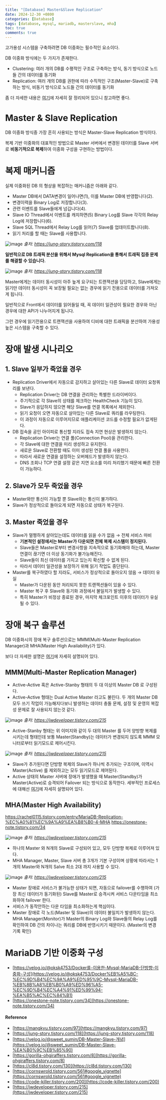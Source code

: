 ```yaml
---
title: "[Database] Master&Slave Replication"
date: 2024-12-30 +0800
categories: [Database]
tags: [database, mysql, mariadb, masterslave, mha]
toc: true
comments: true
---
```


고가용성 시스템을 구축하려면 DB 이중화는 필수적인 요소이다.

DB 이중화 방식에는 두 가지가 존재한다.

- Clustering: 여러 개의 DB를 수평적인 구조로 구축하는 방식, 동기 방식으로 노드들 간의 데이터를 동기화
- Replication: 여러 개의 DB를 권한에 따라 수직적인 구조(Master-Slave)로 구축하는 방식, 비동기 방식으로 노드들 간의 데이터를 동기화

좀 더 자세한 내용은 [여기](https://mangkyu.tistory.com/97)에 자세히 잘 정리되어 있으니 참고하면 좋다.

# Master & Slave Replication
DB 이중화 방식중 가장 흔히 사용되는 방식은 Master-Slave Replication 방식이다.

복제 기반 이중화의 대표적인 방법으로 Master 서버에서 변경된 데이터를 Slave 서버로 **비동기적으로 복제**하여 이중화 구성을 구현하는 방법이다.

# 복제 매커니즘
실제 이중화된 DB 의 형상을 복잡하는 매커니즘은 아래와 같다.

- Master DB에서 DATA변경이 일어나면(1), 이를 Master DB에 반영합니다(2).
- 변경이력을 Binary Log로 저장합니다(3).
- 관련 이벤트를 Slave들에게 넘깁니다(4).
- Slave IO Thread에서 이벤트를 캐치하면(5) Binary Log를 Slave 각각의 Relay Log에 저장합니다(6).
- Slave SQL Thread에서 Relay Log를 읽어(7) Slave를 업데이트합니다(8).
- 읽기 처리를 할 때는 Slave를 사용합니다.

![image](https://github.com/user-attachments/assets/63a94b47-c197-425f-be17-977980ec3a29)
_출처: https://jung-story.tistory.com/118_

**일반적으로 DB 트래픽 분산을 위해서 Mysql Replication을 통해서 트래픽 집중 문제를 해결할 수 있습니다.**

![image](https://github.com/user-attachments/assets/e62c1e7a-59aa-4259-aa86-7592fecc9cdf)
_출처: https://jung-story.tistory.com/118_

Master에게는 데이터 동시성이 아주 높게 요구되는 트랜잭션을 담당하고, Slave에게는 읽기만 데이터 동시성이 꼭 보장될 필요는 없는 경우에 읽기 전용으로 데이터를 가져오게 됩니다.

일반적으로 Front에서 데이터를 읽어들일 때, 꼭 데이터 일관성이 필요한 경우와 아닌 경우에 대한 API가 나누어지게 됩니다.

그런 경우에 읽기전용으로 트랜잭션을 사용하여 디비에 대한 트래픽을 분산하여 가용성 높은 시스템을 구축할 수 있다.

# 장애 발생 시나리오

## 1. Slave 일부가 죽었을 경우
- Replication Driver에서 자동으로 감지하고 살아있는 다른 Slave로 데이터 요청쿼리를 보낸다.
  - Replication Driver는 DB 연결을 관리하는 특별한 드라이버이다.
  - 주기적으로 각 Slave의 상태를 체크하는 HealthCheck 기능이 있다.
  - Slave가 응답하지 않으면 해당 Slave를 연결 목록에서 제외한다.
  - 읽기 요청이 오면 자동으로 살아있는 다른 Slave로 쿼리를 라우팅한다.
  - 이 과정이 자동으로 이루어지므로 애플리케이션 코드를 수정할 필요가 없게된다.
- DB 접속을 공인 아이피로 통신할 지라도 접속 지연 현상은 발생하지 않는다.
  - Replication Driver는 연결 풀(Connection Pool)을 관리한다.
  - 각 Slave에 대한 연결을 미리 생성하고 유지한다.
  - 새로운 Slave로 전환할 때도 이미 생성된 연결 풀을 사용한다.
  - 따라서 새로운 연결을 설정하는 오버헤드가 발생하지 않는다.
  - DNS 조회나 TCP 연결 설정 같은 지연 요소를 미리 처리했기 때문에 빠른 전환이 가능하다.

## 2. Slave가 모두 죽었을 경우
- Master와만 통신이 가능할 뿐 Slave와는 통신이 불가하다.
- Slave가 정상적으로 돌아오게 되면 자동으로 상태가 복구된다.

## 3. Master 죽었을 경우
- Slave가 멀쩡하게 살아있는데도 데이터를 읽을 수가 없음 → 전체 서비스 마비
  - **기본적인 설정에서는 Master가 다운되면 전체 복제 시스템이 정지된다.**
  - Slave들은 Master로부터 변경사항을 지속적으로 동기화해야 하는데, Master 연결이 끊기면 더 이상 동기화가 불가능해진다.
  - Slave들이 최신 데이터를 가지고 있는지 확신할 수 없게 된다.
  - 따라서 데이터 일관성을 보장하기 위해 읽기 작업도 중단된다.
- Master를 복구하였다 할 지라도, 서비스가 정상적으로 돌아오지 않음 → 데이터 유실
  - Master가 다운된 동안 처리되지 못한 트랜잭션들이 있을 수 있다.
  - Master 복구 후 Slave와 동기화 과정에서 불일치가 발생할 수 있다.
  - 특히 Master가 비정상 종료된 경우, 마지막 체크포인트 이후의 데이터가 유실될 수 있다.

# 장애 복구 솔루션

DB 이중화시의 장애 복구 솔루션으로는 MMM(Multi-Master Replication Manager)과 MHA(Master High Availability)가 있다.

보다 더 자세한 설명은 [여기](https://jwdeveloper.tistory.com/215)에 자세히 설명되어 있다.

## MMM(Multi-Master Replication Manager)
- Active-Active 혹은 Active-Stanby 형태의 두 대 이상의 Master DB 로 구성된다.
- Active-Active 형태는 Dual Active Master 라고도 불린다. 두 개의 Master DB 모두 쓰기 작업이 가능해지다보니 발생하는 데이터 충돌 문제, 설정 및 운영의 복잡성 문제로 잘 사용되지 않는것 같다.

![image](https://github.com/user-attachments/assets/2e5a8531-fd56-46c8-a89a-07b5cb6fec76)
_출처: https://jwdeveloper.tistory.com/215_

- Active-Stanby 형태는 위 이미지와 같이 두 대의 Master 를 두어 양방향 복제를 시키는데 형태인데 보통 Master(Standby)는 데이터가 변경되지 않도록 MMM 모니터로부터 읽기모드로 제어시킨다.

![image](https://github.com/user-attachments/assets/b74ae0dd-9951-4476-a7dd-196411abd151)
_출처: https://jwdeveloper.tistory.com/215_

- Slave가 추가된다면 단방향 복제의 Slave가 하나씩 추가되는 구조이며, 이역시 Master(Active) 를 제외하고는 모두 읽기모드로 제어된다.
- Active 상태의 Master 서버에 장애가 발생했을 때 Master(Standby)가 Master(Active)로 승격되어 Failover 되는 방식으로 동작한다. 세부적인 프로세스에 대해선 [여기](https://jwdeveloper.tistory.com/215)에 자세히 설명되어 있다.

## MHA(Master High Availability)
https://rachel0115.tistory.com/entry/MariaDB-Replication-%EC%A0%81%EC%9A%A9%EA%B8%B0-4-MHA
https://onestone-note.tistory.com/34

![image](https://github.com/user-attachments/assets/c7a1768d-97fa-40b2-aaf1-9ff3d0691215)
_출처: https://jwdeveloper.tistory.com/215_

- 하나의 Master 와 N개의 Slave로 구성되어 있고, 모두 단방향 복제로 이루어져 있다.
- MHA Manager, Master, Slave 서버 총 3개가 기본 구성이며 상황에 따라서는 1개의 Master와 N개의 Salve 최소 2대 까지 사용할 수 있다.

![image](https://github.com/user-attachments/assets/711b20e2-8726-4ae9-85cf-afad6c78a5e6)
_출처: https://jwdeveloper.tistory.com/215_

- Master 장애로 서비스가 불가능한 상태가 되면,  자동으로 failover를 수행하여 (가장 최신 데이터가 동기화된) Slave를 Master로 승격시켜 서비스 다운타임을 최소화하여 failover 한다.
- 서비스가 동작안하는 다운 타임을 최소화하는게 핵심이다.
- Master 장애로 각 노드(Master 및 Slave)의 데이터 불일치가 발생하지 않는다. MHA Manager(Monitor)가 Master의 Binary Log와 Slave들의 Relay Log를 확인하여 DB 간의 차이나는 쿼리를 DB에 반영시키기 때문이다. (Master의 변경 기록 확인)

# MariaDB 기반 이중화 구성
- [https://velog.io/@oksk4753/Docker를-이용한-Mysql-MariaDB-단방향-이중화-구성](https://velog.io/@oksk4753/Docker%EB%A5%BC-%EC%9D%B4%EC%9A%A9%ED%95%9C-Mysql-MariaDB-%EB%8B%A8%EB%B0%A9%ED%96%A5-%EC%9D%B4%EC%A4%91%ED%99%94-%EA%B5%AC%EC%84%B1)
- [https://onestone-note.tistory.com/34](https://onestone-note.tistory.com/34)

#### Reference
- [https://mangkyu.tistory.com/97](https://mangkyu.tistory.com/97)
- [https://jung-story.tistory.com/118](https://jung-story.tistory.com/118)
- [https://velog.io/@sweet_sumin/DB-Master-Slave-개념](https://velog.io/@sweet_sumin/DB-Master-Slave-%EA%B0%9C%EB%85%90)
- [https://gorilla-ohgiraffers.tistory.com/8](https://gorilla-ohgiraffers.tistory.com/8)
- [https://cl8d.tistory.com/130](https://cl8d.tistory.com/130)
- [https://cornswrold.tistory.com/561#google_vignette](https://cornswrold.tistory.com/561#google_vignette)
- [https://code-killer.tistory.com/200](https://code-killer.tistory.com/200)
- [https://jwdeveloper.tistory.com/215](https://jwdeveloper.tistory.com/215)